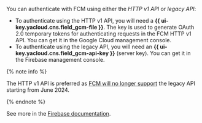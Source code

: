 You can authenticate with FCM using either the _HTTP v1 API_ or _legacy API_:
* To authenticate using the HTTP v1 API, you will need a **{{ ui-key.yacloud.cns.field_gcm-file }}**. The key is used to generate OAuth 2.0 temporary tokens for authenticating requests in the FCM HTTP v1 API. You can get it in the Google Cloud management console.
* To authenticate using the legacy API, you will need an **{{ ui-key.yacloud.cns.field_gcm-api-key }}** (server key). You can get it in the Firebase management console.

{% note info %}

The HTTP v1 API is preferred as [FCM will no longer support](https://firebase.google.com/docs/cloud-messaging/migrate-v1) the legacy API starting from June 2024.

{% endnote %}

See more in the [Firebase documentation](https://firebase.google.com/docs/cloud-messaging/android/client).